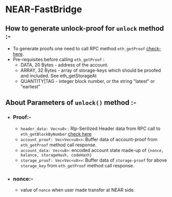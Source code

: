 # NEAR-FastBridge

## How to generate unlock-proof for `unlock` method :-

- To generate proofs one need to call RPC method `eth_getProof` [check-here](https://eips.ethereum.org/EIPS/eip-1186).
- Pre-requisites before calling `eth_getProof` :
  - DATA, 20 Bytes - address of the account.
  - ARRAY, 32 Bytes - array of storage-keys which should be proofed and  included. See eth_getStorageAt
  - QUANTITY|TAG - integer block number, or the string "latest" or "earliest"


## About Parameters of `unlock()` method :-

- ### Proof:-
  - `header_data: Vec<u8>` : Rlp-Serilized Header data from RPC call to `eth_getBlockByNumber`  [check here](https://ethereum.org/en/developers/docs/apis/json-rpc/#eth_getblockbynumber)
  - `account_proof: Vec<Vec<u8>>`: Buffer data of account-proof from `eth_getProof` method call response.
  - `account_data: Vec<u8>`: encoded account state made-up of `{nonce, balance, storageHash, codeHash}`
  - `storage_proof: Vec<Vec<u8>>`: Buffer data of `storage-proof` for above `storage_key` from `eth_getProof` method call response.

- ### nonce:-
  - value of `nonce` when user made transfer at NEAR side.  
